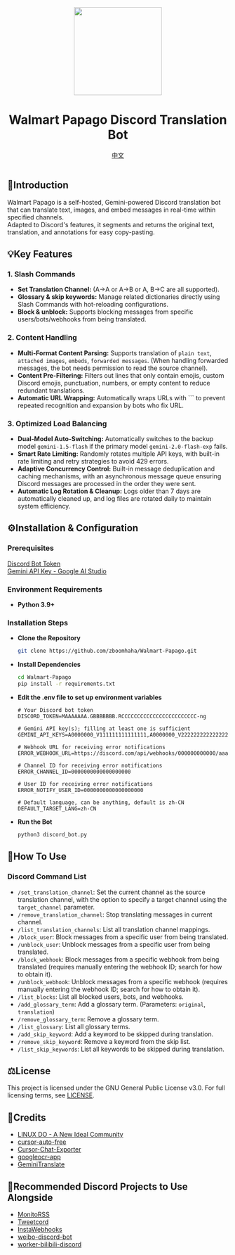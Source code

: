 <div align=center><img src="https://newjeansr-imgbed.pages.dev/file/1737963243834_walmart_papago_logo.png" width="200" height="200" /></div>
<div align="center">
<h1><strong>Walmart Papago Discord Translation Bot</strong></h1>
</div>
<div align="center">
    <a href="https://github.com/zboomhaha/Walmart-Papago/blob/main/README.md">中文</a>
</div>
<br>

## 📄**Introduction**

Walmart Papago is a self-hosted, Gemini-powered Discord translation bot that can translate text, images, and embed messages in real-time within specified channels.<br>Adapted to Discord's features, it segments and returns the original text, translation, and annotations for easy copy-pasting.

## 💡**Key Features**

### **1. Slash Commands**

- **Set Translation Channel:** (A→A or A→B or A, B→C are all supported).
- **Glossary & skip keywords:** Manage related dictionaries directly using Slash Commands with hot-reloading configurations.
- **Block & unblock:** Supports blocking messages from specific users/bots/webhooks from being translated.

### **2. Content Handling**

- **Multi-Format Content Parsing:** Supports translation of `plain text`, `attached images`, `embeds`, `forwarded messages`. (When handling forwarded messages, the bot needs permission to read the source channel).
- **Content Pre-Filtering:** Filters out lines that only contain emojis, custom Discord emojis, punctuation, numbers, or empty content to reduce redundant translations.
- **Automatic URL Wrapping:** Automatically wraps URLs with ``` to prevent repeated recognition and expansion by bots who fix URL.

### **3. Optimized Load Balancing**

- **Dual-Model Auto-Switching:** Automatically switches to the backup model `gemini-1.5-flash` if the primary model `gemini-2.0-flash-exp` fails.
- **Smart Rate Limiting:** Randomly rotates multiple API keys, with built-in rate limiting and retry strategies to avoid 429 errors.
- **Adaptive Concurrency Control:** Built-in message deduplication and caching mechanisms, with an asynchronous message queue ensuring Discord messages are processed in the order they were sent.
- **Automatic Log Rotation & Cleanup:** Logs older than 7 days are automatically cleaned up, and log files are rotated daily to maintain system efficiency.

## ⚙**Installation & Configuration**

### Prerequisites

[Discord Bot Token](https://discord.com/developers/applications)<br>[Gemini API Key - Google AI Studio](https://aistudio.google.com/)

### **Environment Requirements**

- **Python 3.9+**

### **Installation Steps**

- **Clone the Repository**
    
    ```bash
    git clone https://github.com/zboomhaha/Walmart-Papago.git
    ```
    
- **Install Dependencies**
    
    ```bash
    cd Walmart-Papago
    pip install -r requirements.txt
    ```
    
- **Edit the .env file to set up environment variables**
    
    ```plaintext
    # Your Discord bot token
    DISCORD_TOKEN=MAAAAAAA.GBBBBBBB.RCCCCCCCCCCCCCCCCCCCCCCCC-ng
          
    # Gemini API key(s); filling at least one is sufficient
    GEMINI_API_KEYS=A0000000_V111111111111111,A0000000_V222222222222222,A0000000_V333333333333333....      

    # Webhook URL for receiving error notifications
    ERROR_WEBHOOK_URL=https://discord.com/api/webhooks/000000000000/aaaaaaBBBBBBBBBBBcccccccDDDDDDR      

    # Channel ID for receiving error notifications
    ERROR_CHANNEL_ID=0000000000000000000      

    # User ID for receiving error notifications
    ERROR_NOTIFY_USER_ID=0000000000000000000      

    # Default language, can be anything, default is zh-CN
    DEFAULT_TARGET_LANG=zh-CN      
    ```
    
- **Run the Bot**
    
    ```bash
    python3 discord_bot.py
    ```
    

## 📔**How To Use**

### **Discord Command List**

- `/set_translation_channel`: Set the current channel as the source translation channel, with the option to specify a target channel using the `target_channel` parameter.
- `/remove_translation_channel`: Stop translating messages in current channel.
- `/list_translation_channels`: List all translation channel mappings.
- `/block_user`: Block messages from a specific user from being translated.
- `/unblock_user`: Unblock messages from a specific user from being translated.
- `/block_webhook`: Block messages from a specific webhook from being translated (requires manually entering the webhook ID; search for how to obtain it).
- `/unblock_webhook`: Unblock messages from a specific webhook (requires manually entering the webhook ID; search for how to obtain it).
- `/list_blocks`: List all blocked users, bots, and webhooks.
- `/add_glossary_term`: Add a glossary term. (Parameters: `original`, `translation`)
- `/remove_glossary_term`: Remove a glossary term.
- `/list_glossary`: List all glossary terms.
- `/add_skip_keyword`: Add a keyword to be skipped during translation.
- `/remove_skip_keyword`: Remove a keyword from the skip list.
- `/list_skip_keywords`: List all keywords to be skipped during translation.

## ⚖**License**

This project is licensed under the GNU General Public License v3.0. For full licensing terms, see [LICENSE](https://www.gnu.org/licenses/gpl-3.0.txt).

## 🙏**Credits**

- [LINUX DO - A New Ideal Community](https://linux.do/)
- [cursor-auto-free](https://github.com/chengazhen/cursor-auto-free)
- [Cursor-Chat-Exporter](https://github.com/Cranberrycrisp/Cursor-Chat-Exporter)
- [googleocr-app](https://github.com/cokice/googleocr-app)
- [GeminiTranslate](https://github.com/MUTED64/GeminiTranslate)

## 🌟**Recommended Discord Projects to Use Alongside**

- [MonitoRSS](https://github.com/synzen/MonitoRSS)
- [Tweetcord](https://github.com/Yuuzi261/Tweetcord)
- [InstaWebhooks](https://github.com/RyanLua/InstaWebhooks)
- [weibo-discord-bot](https://github.com/Astralea/weibo-discord-bot)
- [worker-bilibili-discord](https://github.com/UnluckyNinja/worker-bilibili-discord)

